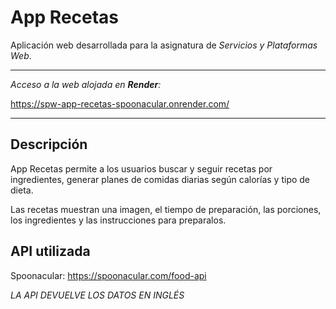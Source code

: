 # App Recetas

Aplicación web desarrollada para la asignatura de *Servicios y Plataformas Web*.

***
*Acceso a la web alojada en **Render**:*

https://spw-app-recetas-spoonacular.onrender.com/
***

## Descripción

App Recetas permite a los usuarios buscar y seguir recetas por ingredientes, generar planes de comidas diarias según calorías y tipo de dieta.

Las recetas muestran una imagen, el tiempo de preparación, las porciones, los ingredientes y las instrucciones para preparalos.



## API utilizada

Spoonacular: https://spoonacular.com/food-api

*LA API DEVUELVE LOS DATOS EN INGLÉS*
